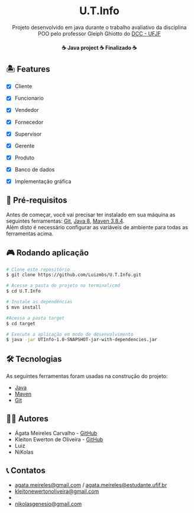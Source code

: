 <h1 align="center">U.T.Info</h1>

<p align="center">Projeto desenvolvido em java durante o trabalho avaliativo da disciplina POO pelo professor Gleiph Ghiotto do <a href="https://www.ufjf.br/deptocomputacao/">DCC - UFJF</a></p>



<h4 align="center"> 
	☕  Java project  ☕ Finalizado  ☕
</h4>

## 🏝️ Features

- [x] Cliente
- [x] Funcionario 
- [x] Vendedor
- [x] Fornecedor 
- [x] Supervisor
- [x] Gerente
- [x] Produto
- [x] Banco de dados
- [x] Implementação gráfica



## 📌 Pré-requisitos

Antes de começar, você vai precisar ter instalado em sua máquina as seguintes ferramentas:
[Git](https://git-scm.com), [Java 8](https://www.java.com/pt-BR/download/java8_update.jsp), [Maven 3.8.4](https://maven.apache.org/download.cgi?Preferred=ftp://ftp.osuosl.org/pub/apache/).  
Além disto é necessário configurar as variáveis de ambiente para todas as ferramentas acima.


## 🎮 Rodando aplicação

```bash
# Clone este repositório
$ git clone https://github.com/Luizmbs/U.T.Info.git

# Acesse a pasta do projeto no terminal/cmd
$ cd U.T.Info

# Instale as dependências
$ mvn install

#Acessa a pasta target
$ cd target

# Execute a aplicação em modo de desenvolvimento
$ java -jar UTInfo-1.0-SNAPSHOT-jar-with-dependencies.jar

```
## 🛠 Tecnologias

As seguintes ferramentas foram usadas na construção do projeto:

- [Java](https://www.java.com/pt-BR/download/java8_update.jsp)
- [Maven](https://maven.apache.org/download.cgi?Preferred=ftp://ftp.osuosl.org/pub/apache/)
- [Git](https://git-scm.com/)

## 👨‍💻 Autores
- Ágata Meireles Carvalho - [GitHub](https://github.com/agatameireles11)
- Kleiton Ewerton de Oliveira - [GitHub](https://github.com/KleitonEwerton)
- Luiz
- NiKolas


## 📞 Contatos
- agata.meireles@gmail.com / agata.meireles@estudante.ufjf.br
- kleitonewertonoliveira@gmail.com  
-
- nikolasgenesio@gmail.com
